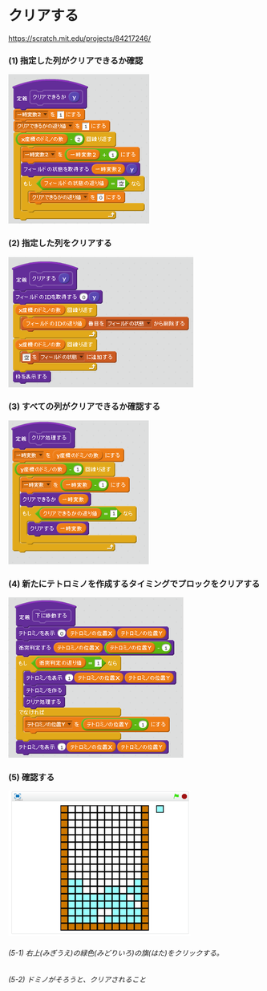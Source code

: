 # クリアする

https://scratch.mit.edu/projects/84217246/


### (1) 指定した列がクリアできるか確認

![](s_01.png)

### (2) 指定した列をクリアする
![](s_02.png)

### (3) すべての列がクリアできるか確認する
![](s_03.png)

### (4) 新たにテトロミノを作成するタイミングでプロックをクリアする

![](s_04.png)


### (5) 確認する
![](test.png)

###### (5-1) 右上(みぎうえ)の緑色(みどりいろ)の旗(はた)をクリックする。

###### (5-2) ドミノがそろうと、クリアされること
